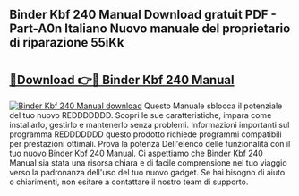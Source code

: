 ## Binder Kbf 240 Manual Download gratuit PDF - Part-A0n Italiano Nuovo manuale del proprietario di riparazione 55iKk

# <h2><a href="http://dfb6fmi.blite.top/?on=Binder+Kbf+240+Manual">🔗Download 👉🔴 Binder Kbf 240 Manual</a></h2>

[![Binder Kbf 240 Manual download](https://i.imgur.com/lujVjoI.png)](http://dfb6fmi.blite.top/?on=Binder+Kbf+240+Manual)
Questo Manuale sblocca il potenziale del tuo nuovo REDDDDDDD. Scopri le sue caratteristiche, impara come installarlo, gestirlo e mantenerlo senza problemi. Informazioni importanti sul programma REDDDDDDD questo prodotto richiede programmi compatibili per prestazioni ottimali. Prova la potenza Dell'elenco delle funzionalità con il tuo nuovo Binder Kbf 240 Manual. Ci aspettiamo che Binder Kbf 240 Manual sia stata una risorsa chiara e di facile comprensione nel tuo viaggio verso la padronanza dell'uso del tuo nuovo gadget. Se hai bisogno di aiuto o chiarimenti, non esitare a contattare il nostro team di supporto.
